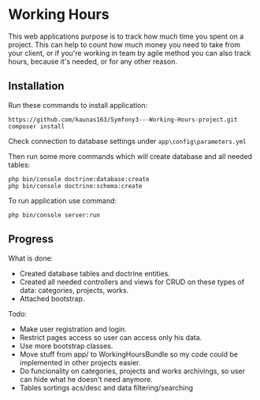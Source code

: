 Working Hours
=============

This web applications purpose is to track how much time you spent on a project. This can help to count how much money you need to take from your client, or if you're working in team by agile method you can also track hours, because it's needed, or for any other reason.

Installation
------------

Run these commands to install application:

```
https://github.com/kaunas163/Symfony3---Working-Hours-project.git
composer install
```

Check connection to database settings under ``` app\config\parameters.yml ```

Then run some more commands which will create database and all needed tables:

```
php bin/console doctrine:database:create
php bin/console doctrine:schema:create
```

To run application use command:
```
php bin/console server:run
```


Progress
--------


What is done:
 * Created database tables and doctrine entities.
 * Created all needed controllers and views for CRUD on these types of data: categories, projects, works.
 * Attached bootstrap.

Todo:
 * Make user registration and login.
 * Restrict pages access so user can access only his data.
 * Use more bootstrap classes.
 * Move stuff from app/ to WorkingHoursBundle so my code could be implemented in other projects easier.
 * Do funcionality on categories, projects and works archivings, so user can hide what he doesn't need anymore.
 * Tables sortings acs/desc and data filtering/searching
